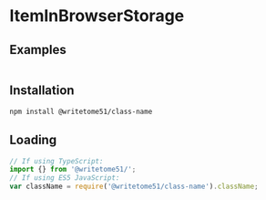 # ItemInBrowserStorage



## Examples
```

```

## Installation

```bash
npm install @writetome51/class-name
```

## Loading
```ts
// If using TypeScript:
import {} from '@writetome51/';
// If using ES5 JavaScript:
var className = require('@writetome51/class-name').className;
```
